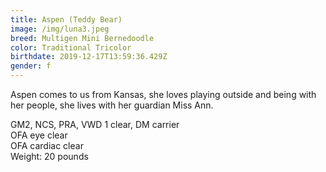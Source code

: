 ```yaml
---
title: Aspen (Teddy Bear)
image: /img/luna3.jpeg
breed: Multigen Mini Bernedoodle
color: Traditional Tricolor
birthdate: 2019-12-17T13:59:36.429Z
gender: f
---
```

Aspen comes to us from Kansas, she loves playing outside and being with her people, she lives with her guardian Miss Ann.

GM2, NCS, PRA, VWD 1 clear, DM carrier\
OFA eye clear\
OFA cardiac clear\
Weight: 20 pounds